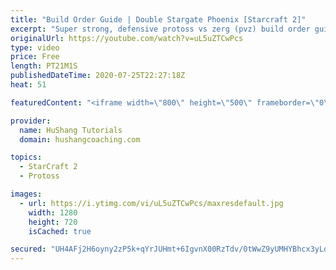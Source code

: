 ```yaml
---
title: "Build Order Guide | Double Stargate Phoenix [Starcraft 2]"
excerpt: "Super strong, defensive protoss vs zerg (pvz) build order guide. This opening is going to give you incredible map control over zerg in the mid-game, letting you scout exactly what is coming your way and making it easy to feel in control of the game. This build also completely owns mutalisk transitions"
originalUrl: https://youtube.com/watch?v=uL5uZTCwPcs
type: video
price: Free
length: PT21M1S
publishedDateTime: 2020-07-25T22:27:18Z
heat: 51

featuredContent: "<iframe width=\"800\" height=\"500\" frameborder=\"0\" src=\"https://www.youtube.com/embed/uL5uZTCwPcs\" allow=\"accelerometer; autoplay; encrypted-media; gyroscope; picture-in-picture\" allowfullscreen></iframe>"

provider:
  name: HuShang Tutorials
  domain: hushangcoaching.com

topics:
  - StarCraft 2
  - Protoss

images:
  - url: https://i.ytimg.com/vi/uL5uZTCwPcs/maxresdefault.jpg
    width: 1280
    height: 720
    isCached: true

secured: "UH4AFj2H6oyny2zP5k+qYrJUHmt+6IgvnX00RzTdv/0tWwZ9yUMHYBhcx3yLdiAbV6JFyJ1w9P0Rf+Lnlxt4AKW9reAd1oimspjbpjaGshDE2uCNgnFNBaos5btMco+5cLw+EuR+M9Q1s4RTw6j7qHZfvap3BZ+GipZmKV/esZsDiL/6ByFnt8iC2s0Phnbuo3exLYI4jseyJEkCfJqyUD3JUrpogK5WOgiZZXUF0RcaVqijiLuW0aTBAi6kKyUc2YFiV4HNufUD6TmgiZFG13hpH/uuq/72xpg4RX23iZC37Qjp1sJjzLNlqIlkPXhqySAi2JH0sjDmHqZQV/3y6aCA3L+X3QFyqirIXiG2ONmOKKMFTw3AJwhIfEuyeH8XCSA9pNsvThRgCEiJPQJOQq2pZVcHbts0kZTNboL+5uQ=;eoakWP8/Wv5L9CsRCKYFAA=="
---
```


